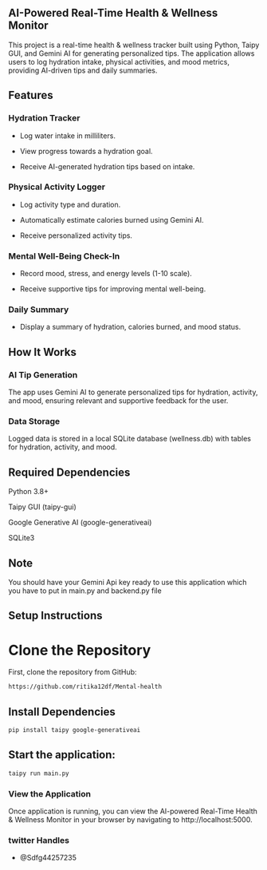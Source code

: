 ## AI-Powered Real-Time Health & Wellness Monitor

This project is a real-time health & wellness tracker built using Python, Taipy GUI, and Gemini AI for generating personalized tips. The application allows users to log hydration intake, physical activities, and mood metrics, providing AI-driven tips and daily summaries.

## Features

### Hydration Tracker

- Log water intake in milliliters.

- View progress towards a hydration goal.

- Receive AI-generated hydration tips based on intake.

### Physical Activity Logger

- Log activity type and duration.

- Automatically estimate calories burned using Gemini AI.

- Receive personalized activity tips.

### Mental Well-Being Check-In

- Record mood, stress, and energy levels (1-10 scale).

- Receive supportive tips for improving mental well-being.

### Daily Summary

- Display a summary of hydration, calories burned, and mood status.

## How It Works

### AI Tip Generation

The app uses Gemini AI to generate personalized tips for hydration, activity, and mood, ensuring relevant and supportive feedback for the user.

### Data Storage

Logged data is stored in a local SQLite database (wellness.db) with tables for hydration, activity, and mood.

## Required Dependencies
Python 3.8+

Taipy GUI (taipy-gui)

Google Generative AI (google-generativeai)

SQLite3

## Note
You should have your Gemini Api key ready to use this application which you have to put in main.py and backend.py file

## Setup Instructions

# Clone the Repository
First, clone the repository from GitHub:
```bash
https://github.com/ritika12df/Mental-health
```
## Install Dependencies
```bash
pip install taipy google-generativeai
```
## Start the application:
```bash
taipy run main.py
```
### View the Application
Once application is running, you can view the AI-powered Real-Time Health & Wellness Monitor in your browser by navigating to http://localhost:5000.

### twitter Handles
  
 - @Sdfg44257235
